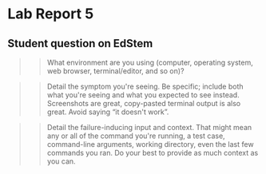# Lab Report 5

## Student question on EdStem

>> What environment are you using (computer, operating system, web browser, terminal/editor, and so on)?



>>Detail the symptom you're seeing. Be specific; include both what you're seeing and what you expected to see instead. Screenshots are great, copy-pasted terminal output is also great. Avoid saying “it doesn't work”.



>>Detail the failure-inducing input and context. That might mean any or all of the command you're running, a test case, command-line arguments, working directory, even the last few commands you ran. Do your best to provide as much context as you can.



